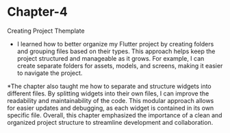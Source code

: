 # Chapter-4
Creating Project Themplate
* I learned how to better organize my Flutter project by creating folders and grouping files based on their types.
This approach helps keep the project structured and manageable as it grows. For example,
I can create separate folders for assets, models, and screens, making it easier to navigate the project.

*The chapter also taught me how to separate and structure widgets into different files. 
By splitting widgets into their own files, I can improve the readability and maintainability of the code.
This modular approach allows for easier updates and debugging, as each widget is contained in its own specific file. 
Overall, this chapter emphasized the importance of a clean and organized project structure to streamline development and collaboration. 
